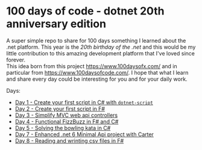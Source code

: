 # 100 days of code - dotnet 20th anniversary edition

A super simple repo to share for 100 days something I learned about the .net platform. This year is the *20th birthday of the .net* and this would be my little contribution to this amazing development platform that I've loved since forever.       
This idea born from this project https://www.100daysofx.com/ and in particular from https://www.100daysofcode.com/.
I hope that what I learn and share every day could be interesting for you and for your daily work.

Days:

- [Day 1 - Create your first script in C# with `dotnet-script`](https://github.com/GianniBortoloBossini/100daysofcode_dotnet20thanniversary/tree/main/01)
- [Day 2 - Create your first script in F#](https://github.com/GianniBortoloBossini/100daysofcode_dotnet20thanniversary/tree/main/02)
- [Day 3 - Simplify MVC web api controllers](https://github.com/GianniBortoloBossini/100daysofcode_dotnet20thanniversary/tree/main/03)
- [Day 4 - Functional FizzBuzz in F# and C#](https://github.com/GianniBortoloBossini/100daysofcode_dotnet20thanniversary/tree/main/04)
- [Day 5 - Solving the bowling kata in C#](https://github.com/GianniBortoloBossini/100daysofcode_dotnet20thanniversary/tree/main/05)
- [Day 7 - Enhanced .net 6 Minimal Api project with Carter](https://github.com/GianniBortoloBossini/100daysofcode_dotnet20thanniversary/tree/main/07)
- [Day 8 - Reading and wrinting csv files in F#](https://github.com/GianniBortoloBossini/100daysofcode_dotnet20thanniversary/tree/main/08)